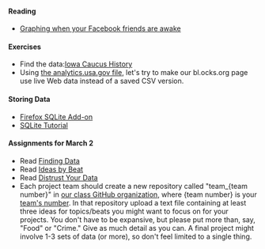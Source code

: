 #### Reading

  * [Graphing when your Facebook friends are awake](https://defaultnamehere.tumblr.com/post/139351766005/graphing-when-your-facebook-friends-are-awake)

#### Exercises

  * Find the data:[Iowa Caucus History](http://data.desmoinesregister.com/iowa-caucus/history/index.php#2012/gop)
  * Using [the analytics.usa.gov file](https://analytics.usa.gov/data/live/all-pages-realtime.csv), let's try to make our bl.ocks.org page use live Web data instead of a saved CSV version.

#### Storing Data

  * [Firefox SQLite Add-on](https://addons.mozilla.org/en-US/firefox/addon/5817)
  * [SQLite Tutorial](https://github.com/tthibo/SQL-Tutorial/blob/master/NICAR2015/part1_steps.textile)

#### Assignments for March 2

  * Read [Finding Data](http://mjwebster.github.io/DataJ/Other/FindingData.pdf)
  * Read [Ideas by Beat](http://mjwebster.github.io/DataJ/Other/Ideasbybeat.html)
  * Read [Distrust Your Data](https://source.opennews.org/en-US/learning/distrust-your-data/)
  * Each project team should create a new repository called "team_{team number}" in [our class GitHub organization](https://github.com/JOUR479K), where {team number} is your [team's number](https://github.com/orgs/JOUR479K/teams). In that repository upload a text file containing at least three ideas for topics/beats you might want to focus on for your projects. You don't have to be expansive, but please put more than, say, "Food" or "Crime." Give as much detail as you can. A final project might involve 1-3 sets of data (or more), so don't feel limited to a single thing.
